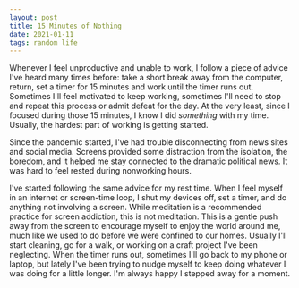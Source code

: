 ```yaml
---
layout: post
title: 15 Minutes of Nothing
date: 2021-01-11
tags: random life
---
```


Whenever I feel unproductive and unable to work, I follow a piece of advice I've heard many times before: take a short break away from the computer, return, set a timer for 15 minutes and work until the timer runs out. Sometimes I'll feel motivated to keep working, sometimes I'll need to stop and repeat this process or admit defeat for the day. At the very least, since I focused during those 15 minutes, I know I did _something_ with my time. Usually, the hardest part of working is getting started.

Since the pandemic started, I've had trouble disconnecting from news sites and social media. Screens provided some distraction from the isolation, the boredom, and it helped me stay connected to the dramatic political news. It was hard to feel rested during nonworking hours.

I've started following the same advice for my rest time. When I feel myself in an internet or screen-time loop, I shut my devices off, set a timer, and do anything not involving a screen. While meditation is a recommended practice for screen addiction, this is not meditation. This is a gentle push away from the screen to encourage myself to enjoy the world around me, much like we used to do before we were confined to our homes. Usually I'll start cleaning, go for a walk, or working on a craft project I've been neglecting. When the timer runs out, sometimes I'll go back to my phone or laptop, but lately I've been trying to nudge myself to keep doing whatever I was doing for a little longer. I'm always happy I stepped away for a moment.